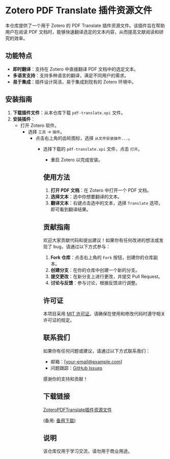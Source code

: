 # Zotero PDF Translate 插件资源文件

本仓库提供了一个用于 Zotero 的 PDF Translate 插件资源文件。该插件旨在帮助用户在阅读 PDF 文档时，能够快速翻译选定的文本内容，从而提高文献阅读和研究的效率。

## 功能特点

- **即时翻译**：支持在 Zotero 中直接翻译 PDF 文档中的选定文本。
- **多语言支持**：支持多种语言的翻译，满足不同用户的需求。
- **易于集成**：插件设计简洁，易于集成到现有的 Zotero 环境中。

## 安装指南

1. **下载插件文件**：从本仓库下载 `pdf-translate.xpi` 文件。
2. **安装插件**：
   - 打开 Zotero 软件。
      - 选择 `工具` -> `插件`。
         - 点击右上角的齿轮图标，选择 `从文件安装插件...`。
            - 选择下载的 `pdf-translate.xpi` 文件，点击 `打开`。
               - 重启 Zotero 以完成安装。

               ## 使用方法

               1. **打开 PDF 文档**：在 Zotero 中打开一个 PDF 文档。
               2. **选择文本**：选中你想要翻译的文本。
               3. **翻译文本**：右键点击选中的文本，选择 `Translate` 选项，即可看到翻译结果。

               ## 贡献指南

               欢迎大家贡献代码和提出建议！如果你有任何改进的想法或发现了 bug，请通过以下方式参与：

               1. **Fork 仓库**：点击右上角的 `Fork` 按钮，创建你的仓库副本。
               2. **创建分支**：在你的仓库中创建一个新的分支。
               3. **提交更改**：在新分支上进行更改，并提交 Pull Request。
               4. **讨论与反馈**：参与讨论，根据反馈进行调整。

               ## 许可证

               本项目采用 [MIT 许可证](LICENSE)。请确保在使用和修改代码时遵守相关许可证的规定。

               ## 联系我们

               如果你有任何问题或建议，请通过以下方式联系我们：

               - 邮箱：[your-email@example.com]
               - 问题跟踪：[GitHub Issues](https://github.com/your-repo/issues)

               感谢你的支持和贡献！

               ## 下载链接
               [ZoteroPDFTranslate插件资源文件](https://pan.quark.cn/s/0360dd7db02e) 

               (备用: [备用下载](https://pan.baidu.com/s/1ilZGLrgQLReXLiPBOkZH2Q?pwd=1234))

               ## 说明

               该仓库仅用于学习交流，请勿用于商业用途。
